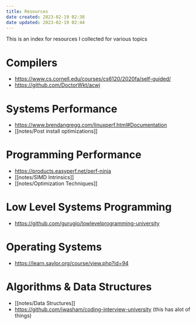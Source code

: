 ```yaml
---
title: Resources
date created: 2023-02-19 02:38
date updated: 2023-02-19 02:44
---
```


This is an index for resources I collected for various topics

# Compilers

- <https://www.cs.cornell.edu/courses/cs6120/2020fa/self-guided/>
- <https://github.com/DoctorWkt/acwj>

# Systems Performance

- <https://www.brendangregg.com/linuxperf.html#Documentation>
- [[notes/Post install optimizations]]

# Programming Performance

- <https://products.easyperf.net/perf-ninja>
- [[notes/SIMD Intrinsics]]
- [[notes/Optimization Techniques]]

# Low Level Systems Programming

- <https://github.com/gurugio/lowlevelprogramming-university>

# Operating Systems

- <https://learn.saylor.org/course/view.php?id=94>

# Algorithms & Data Structures

- [[notes/Data Structures]]
- <https://github.com/jwasham/coding-interview-university> (this has alot of things)

